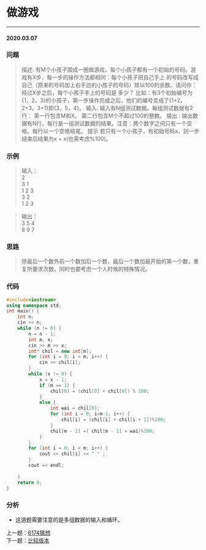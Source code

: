 # 做游戏
***
#### 2020.03.07

### 问题
>描述:
有M个小孩子围成一圈做游戏，每个小孩子都有一个初始的号码。游戏有X步，每一步的操作方法都相同：每个小孩子把自己手上
的号码改写成自己（原来的号码加上右手边的小孩子的号码）除以100的余数。请问你：经过X步之后，每个小孩子手上的号码是
多少？ 比如：有3个初始编号为{1，2，3}的小孩子，第一步操作完成之后，他们的编号变成了{1+2，2+3，3+1}即{3，5，4}。
输入:
输入有N组测试数据。每组测试数据有2行： 第一行包含M和X。 第二行包含M个不超过100的整数。
输出 :
输出数据有N行，每行是一组测试数据的结果。注意：两个数字之间只有一个空格。每行以一个空格结尾。
提示
若只有一个小孩子，有初始号码x，则一步结束后结果为x + x(也需考虑%100)。　

### 示例
>输入：                                
2                                  
3 1  
1 2 3  
3 2  
1 2 3  

>输出：                                                
3 5 4                                   
8 9 7  

### 思路
>除最后一个数外前一个数加后一个数，最后一个数加最开始的第一个数，重复所要求次数。同时也要考虑一个人时候的特殊情况。

### 代码
```c++
#include<iostream>
using namespace std;
int main() {
	int n;
	cin >> n;
	while (n != 0) {
		n = n - 1;
		int m, x;
		cin >> m >> x;
		int* chil = new int[m];
		for (int i = 0; i < m; i++) {
			cin >> chil[i];
		}
		while (x != 0) {
			x = x - 1;
			if (m == 1) {
				chil[0] = (chil[0] + chil[0]) % 100;
			}
			else {
				int wai = chil[0];
				for (int i = 0; i<m-1; i++) {
					chil[i] = (chil[i] + chil[i + 1])%100;
				}
				chil[m - 1] =( chil[m - 1] + wai)%100;
			}
		}
		for (int i = 0; i < m; i++) {
			cout << chil[i] << " " ;
		}
		cout << endl;
		
	}
	return 0;
}
```

### 分析
 - 这道题需要注意的是多组数据的输入和循环。

上一题：[6174猜想](https://github.com/Lihao-me/College_study/blob/master/CppCourse/002_6174thinking.md)                
下一题：[比较版本](https://github.com/Lihao-me/College_study/blob/master/CppCourse/004_versionCampare.md)       
